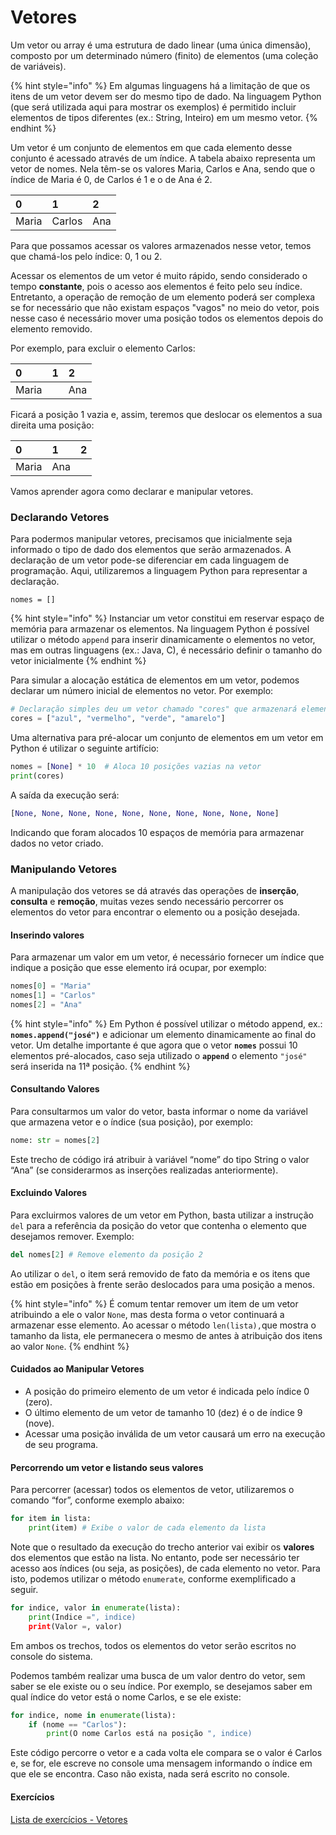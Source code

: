 # Vetores

Um vetor ou array é uma estrutura de dado linear \(uma única dimensão\), composto por um determinado número \(finito\) de elementos \(uma coleção de variáveis\).

{% hint style="info" %}
 Em algumas linguagens há a limitação de que os itens de um vetor devem ser do mesmo tipo de dado. Na linguagem Python \(que será utilizada aqui para mostrar os exemplos\) é permitido incluir elementos de tipos diferentes \(ex.: String, Inteiro\) em um mesmo vetor. 
{% endhint %}

Um vetor é um conjunto de elementos em que cada elemento desse conjunto é acessado através de um índice. A tabela abaixo representa um vetor de nomes. Nela têm-se os valores Maria, Carlos e Ana, sendo que o índice de Maria é 0, de Carlos é 1 e o de Ana é 2.

| 0 | 1 | 2 |
| :--- | :--- | :--- |
| Maria | Carlos | Ana |

Para que possamos acessar os valores armazenados nesse vetor, temos que chamá-los pelo índice: 0, 1 ou 2.

Acessar os elementos de um vetor é muito rápido, sendo considerado o tempo **constante**, pois o acesso aos elementos é feito pelo seu índice. Entretanto, a operação de remoção de um elemento poderá ser complexa se for necessário que não existam espaços "vagos" no meio do vetor, pois nesse caso é necessário mover uma posição todos os elementos depois do elemento removido.

Por exemplo, para excluir o elemento Carlos:

| 0 | 1 | 2 |
| :--- | :--- | :--- |
| Maria |  | Ana |

Ficará a posição 1 vazia e, assim, teremos que deslocar os elementos a sua direita uma posição:

| 0 | 1 | 2 |
| :--- | :--- | :--- |
| Maria | Ana |  |

Vamos aprender agora como declarar e manipular vetores.

### Declarando Vetores

Para podermos manipular vetores, precisamos que inicialmente seja informado o tipo de dado dos elementos que serão armazenados. A declaração de um vetor pode-se diferenciar em cada linguagem de programação. Aqui, utilizaremos a linguagem Python para representar a declaração.

```text
nomes = []

```

{% hint style="info" %}
Instanciar um vetor constitui em reservar espaço de memória para armazenar os elementos.  Na linguagem Python é possível utilizar o método `append` para inserir dinamicamente o elementos no vetor, mas em outras linguagens \(ex.: Java, C\),  é necessário definir o tamanho do vetor inicialmente 
{% endhint %}

 Para simular a alocação estática de elementos em um vetor, podemos declarar um número inicial de elementos no vetor. Por exemplo:

```python
# Declaração simples deu um vetor chamado "cores" que armazenará elementos do tipo "String"
cores = ["azul", "vermelho", "verde", "amarelo"] 

```

Uma alternativa para pré-alocar um conjunto de elementos em um vetor em Python é utilizar o seguinte artifício:

```python
nomes = [None] * 10  # Aloca 10 posições vazias na vetor
print(cores)
```

A saída da execução será: 

```python
[None, None, None, None, None, None, None, None, None, None]
```

Indicando que foram alocados 10 espaços de memória para armazenar dados no vetor criado. 

### Manipulando Vetores

A manipulação dos vetores se dá através das operações de **inserção**, **consulta** e **remoção**, muitas vezes sendo necessário percorrer os elementos do vetor para encontrar o elemento ou a posição desejada.

#### Inserindo valores

Para armazenar um valor em um vetor, é necessário fornecer um índice que indique a posição que esse elemento irá ocupar, por exemplo:

```python
nomes[0] = "Maria"
nomes[1] = "Carlos"
nomes[2] = "Ana"
```

{% hint style="info" %}
Em Python é possível utilizar o método append, ex.: **`nomes.append("josé")`** e adicionar um elemento dinamicamente ao final do vetor. Um detalhe importante é que agora que o vetor **`nomes`** possui 10 elementos pré-alocados, caso seja utilizado o **`append`** o elemento `"josé"` será inserida na 11ª posição.
{% endhint %}

#### Consultando Valores

Para consultarmos um valor do vetor, basta informar o nome da variável que armazena vetor e o índice \(sua posição\), por exemplo:

```python
nome: str = nomes[2]

```

Este trecho de código irá atribuir à variável “nome” do tipo String o valor “Ana” \(se considerarmos as inserções realizadas anteriormente\).

#### Excluindo Valores

Para excluirmos valores de um vetor em Python, basta utilizar a instrução `del` para a referência da posição do vetor que contenha o elemento que desejamos remover. Exemplo:

```python
del nomes[2] # Remove elemento da posição 2

```

Ao utilizar o `del`, o item será removido de fato da memória e os itens que estão em posições à frente serão deslocados para uma posição a menos.

{% hint style="info" %}
É comum tentar remover um item de um vetor atribuindo a ele o valor `None`, mas desta forma o vetor continuará a armazenar esse elemento. Ao acessar o método `len(lista),`que mostra o tamanho da lista, ele permanecera o mesmo de antes à atribuição dos itens ao valor `None`. 
{% endhint %}

#### Cuidados ao Manipular Vetores

* A posição do primeiro elemento de um vetor é indicada pelo índice 0 \(zero\).
* O último elemento de um vetor de tamanho 10 \(dez\) é o de índice 9 \(nove\).
* Acessar uma posição inválida de um vetor causará um erro na execução de seu programa.

#### Percorrendo um vetor e listando seus valores

Para percorrer \(acessar\) todos os elementos de vetor, utilizaremos o comando “for”, conforme exemplo abaixo:

```python
for item in lista:
    print(item) # Exibe o valor de cada elemento da lista
```

Note que o resultado da execução do trecho anterior vai exibir os **valores** dos elementos que estão na lista. No entanto, pode ser necessário ter acesso aos índices \(ou seja, as posições\), de cada elemento no vetor. Para isto, podemos utilizar o método `enumerate`, conforme exemplificado a seguir.

```python
for indice, valor in enumerate(lista):
    print(Indice =", indice)
    print(Valor =, valor)
```

Em ambos os trechos, todos os elementos do vetor serão escritos no console do sistema.

Podemos também realizar uma busca de um valor dentro do vetor, sem saber se ele existe ou o seu índice. Por exemplo, se desejamos saber em qual índice do vetor está o nome Carlos, e se ele existe:

```python
for indice, nome in enumerate(lista):
    if (nome == "Carlos"):
        print(O nome Carlos está na posição ", indice)
```

Este código percorre o vetor e a cada volta ele compara se o valor é Carlos e, se for, ele escreve no console uma mensagem informando o índice em que ele se encontra. Caso não exista, nada será escrito no console.

#### Exercícios

[Lista de exercícios - Vetores](https://colab.research.google.com/drive/1C_K-2uDikeSlguChyE10HNMBILl6i1_j)

